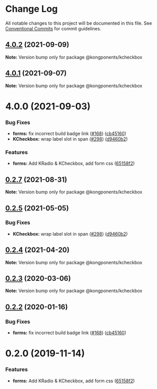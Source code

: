 # Change Log

All notable changes to this project will be documented in this file.
See [Conventional Commits](https://conventionalcommits.org) for commit guidelines.

## [4.0.2](https://github.com/Kong/kongponents/compare/v4.0.1...v4.0.2) (2021-09-09)

**Note:** Version bump only for package @kongponents/kcheckbox





## [4.0.1](https://github.com/Kong/kongponents/compare/v4.0.0...v4.0.1) (2021-09-07)

**Note:** Version bump only for package @kongponents/kcheckbox





# 4.0.0 (2021-09-03)


### Bug Fixes

* **forms:** fix incorrect build badge link ([#168](https://github.com/Kong/kongponents/issues/168)) ([cb45160](https://github.com/Kong/kongponents/commit/cb4516064fc55abb9f148e501b677a8e2899b9da))
* **KCheckbox:** wrap label slot in span ([#298](https://github.com/Kong/kongponents/issues/298)) ([d9460b2](https://github.com/Kong/kongponents/commit/d9460b25220795cf75bdc83e640cfe0e78873423))


### Features

* **forms:** Add KRadio & KCheckbox, add form css ([65158f2](https://github.com/Kong/kongponents/commit/65158f26ca6999a6fe47e0c58fe5a64aed8737d6))





## [0.2.7](https://github.com/Kong/kongponents/compare/@kongponents/kcheckbox@0.2.5...@kongponents/kcheckbox@0.2.7) (2021-08-31)

**Note:** Version bump only for package @kongponents/kcheckbox





## [0.2.5](https://github.com/Kong/kongponents/compare/@kongponents/kcheckbox@0.2.4...@kongponents/kcheckbox@0.2.5) (2021-05-05)


### Bug Fixes

* **KCheckbox:** wrap label slot in span ([#298](https://github.com/Kong/kongponents/issues/298)) ([d9460b2](https://github.com/Kong/kongponents/commit/d9460b25220795cf75bdc83e640cfe0e78873423))





## [0.2.4](https://github.com/Kong/kongponents/compare/@kongponents/kcheckbox@0.2.3...@kongponents/kcheckbox@0.2.4) (2021-04-20)

**Note:** Version bump only for package @kongponents/kcheckbox





## [0.2.3](https://github.com/Kong/kongponents/compare/@kongponents/kcheckbox@0.2.2...@kongponents/kcheckbox@0.2.3) (2020-03-06)

**Note:** Version bump only for package @kongponents/kcheckbox





## [0.2.2](https://github.com/Kong/kongponents/compare/@kongponents/kcheckbox@0.2.0...@kongponents/kcheckbox@0.2.2) (2020-01-16)


### Bug Fixes

* **forms:** fix incorrect build badge link ([#168](https://github.com/Kong/kongponents/issues/168)) ([cb45160](https://github.com/Kong/kongponents/commit/cb4516064fc55abb9f148e501b677a8e2899b9da))





# 0.2.0 (2019-11-14)


### Features

* **forms:** Add KRadio & KCheckbox, add form css ([65158f2](https://github.com/Kong/kongponents/commit/65158f26ca6999a6fe47e0c58fe5a64aed8737d6))
